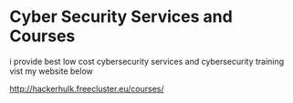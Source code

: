 Cyber Security Services and Courses
======================================

i provide best low cost cybersecurity services and cybersecurity training vist my website below







http://hackerhulk.freecluster.eu/courses/
